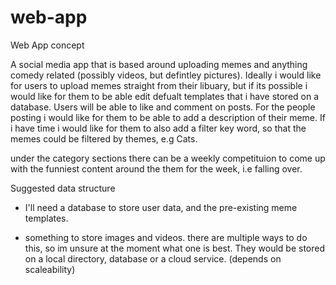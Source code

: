 # web-app

Web App concept

A social media app that is based around uploading memes and anything comedy related (possibly videos, but defintley pictures). Ideally i would like for users to upload memes straight from their libuary, but if its possible i would like for them to be able edit defualt templates that i have stored on a database. Users will be able to like and comment on posts. For the people posting i would like for them to be able to add a description of their meme. If i have time i would like for them to also add a filter key word, so that the memes could be filtered by themes, e.g Cats.  

under the category sections there can be a weekly competituion to come up with the funniest content around the them for the week, i.e falling over.


Suggested data structure 

- I'll need a database to store user data, and the pre-existing meme templates.

- something to store images and videos. there are multiple ways to do this, so im unsure at the moment what one is best. They would be stored on a local directory, database or a cloud service. (depends on scaleability)



